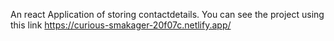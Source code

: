 An react Application of storing contactdetails.
You can see the project using this link
https://curious-smakager-20f07c.netlify.app/
